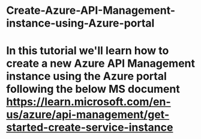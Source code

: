 # Create-Azure-API-Management-instance-using-Azure-portal
# In this tutorial we'll learn how to create a new Azure API Management instance using the Azure portal following the below MS document https://learn.microsoft.com/en-us/azure/api-management/get-started-create-service-instance
